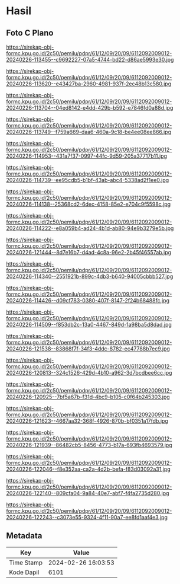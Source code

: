 # Hasil

## Foto C Plano

https://sirekap-obj-formc.kpu.go.id/2c50/pemilu/pdpr/61/12/09/20/09/6112092009012-20240226-113455--c9692227-07a5-4744-bd22-d86ae5993e30.jpg

https://sirekap-obj-formc.kpu.go.id/2c50/pemilu/pdpr/61/12/09/20/09/6112092009012-20240226-113620--e43427ba-2960-4981-937f-2ec48b13c580.jpg

https://sirekap-obj-formc.kpu.go.id/2c50/pemilu/pdpr/61/12/09/20/09/6112092009012-20240226-113704--04ed8142-e4dd-429b-b592-e7846fd0a88d.jpg

https://sirekap-obj-formc.kpu.go.id/2c50/pemilu/pdpr/61/12/09/20/09/6112092009012-20240226-113749--f759a669-daa6-460a-9c18-be4ee08ee866.jpg

https://sirekap-obj-formc.kpu.go.id/2c50/pemilu/pdpr/61/12/09/20/09/6112092009012-20240226-114953--431a7f37-0997-44fc-9d59-205a37717b11.jpg

https://sirekap-obj-formc.kpu.go.id/2c50/pemilu/pdpr/61/12/09/20/09/6112092009012-20240226-114739--ee95cdb5-b1bf-43ab-abc4-5338ad2f1ee0.jpg

https://sirekap-obj-formc.kpu.go.id/2c50/pemilu/pdpr/61/12/09/20/09/6112092009012-20240226-114138--25368cd2-6dec-4158-85e2-e704c9f5598c.jpg

https://sirekap-obj-formc.kpu.go.id/2c50/pemilu/pdpr/61/12/09/20/09/6112092009012-20240226-114222--e8a059b4-ad24-4b1d-ab80-94e9b3279e5b.jpg

https://sirekap-obj-formc.kpu.go.id/2c50/pemilu/pdpr/61/12/09/20/09/6112092009012-20240226-121444--8d7e16b7-d4ad-4c8a-96e2-2b45f46557ab.jpg

https://sirekap-obj-formc.kpu.go.id/2c50/pemilu/pdpr/61/12/09/20/09/6112092009012-20240226-114340--2551921b-899c-4db3-b640-94005cbbb527.jpg

https://sirekap-obj-formc.kpu.go.id/2c50/pemilu/pdpr/61/12/09/20/09/6112092009012-20240226-114426--d09cf783-0380-407f-8147-2f24b68488fc.jpg

https://sirekap-obj-formc.kpu.go.id/2c50/pemilu/pdpr/61/12/09/20/09/6112092009012-20240226-114509--f853db2c-13a0-4467-849d-1a98ba5d8dad.jpg

https://sirekap-obj-formc.kpu.go.id/2c50/pemilu/pdpr/61/12/09/20/09/6112092009012-20240226-121538--83868f7f-34f3-4ddc-8782-ec47788b7ec9.jpg

https://sirekap-obj-formc.kpu.go.id/2c50/pemilu/pdpr/61/12/09/20/09/6112092009012-20240226-120813--324c1526-429d-4b10-a962-3d7bcdbee6cc.jpg

https://sirekap-obj-formc.kpu.go.id/2c50/pemilu/pdpr/61/12/09/20/09/6112092009012-20240226-120925--7bf5a67b-f31d-4bc9-b105-c0f64b245303.jpg

https://sirekap-obj-formc.kpu.go.id/2c50/pemilu/pdpr/61/12/09/20/09/6112092009012-20240226-121623--4667aa32-368f-4926-870b-bf0351a17fdb.jpg

https://sirekap-obj-formc.kpu.go.id/2c50/pemilu/pdpr/61/12/09/20/09/6112092009012-20240226-121939--86482cb5-8456-4773-b17a-693fb4693579.jpg

https://sirekap-obj-formc.kpu.go.id/2c50/pemilu/pdpr/61/12/09/20/09/6112092009012-20240226-122046--f8e352aa-ca2a-4d2b-befa-f83d03092a31.jpg

https://sirekap-obj-formc.kpu.go.id/2c50/pemilu/pdpr/61/12/09/20/09/6112092009012-20240226-122140--809cfa04-9a84-40e7-abf7-f4fa2735d280.jpg

https://sirekap-obj-formc.kpu.go.id/2c50/pemilu/pdpr/61/12/09/20/09/6112092009012-20240226-122243--c3073e55-9324-4f11-90a7-ee8fd1aaf4e3.jpg


## Metadata

| Key        | Value               |
| ---------- | ------------------- |
| Time Stamp | 2024-02-26 16:03:53 |
| Kode Dapil | 6101                |



